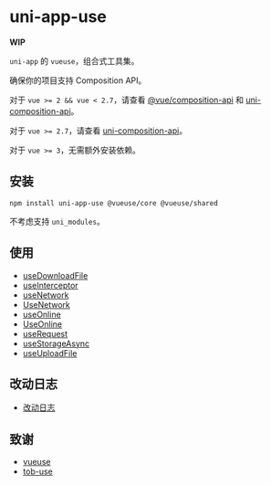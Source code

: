 # uni-app-use

**WIP**

`uni-app` 的 `vueuse`，组合式工具集。

确保你的项目支持 Composition API。

对于 `vue >= 2 && vue < 2.7`，请查看 [@vue/composition-api](https://github.com/vuejs/composition-api) 和 [uni-composition-api](https://github.com/TuiMao233/uni-composition-api)。

对于 `vue >= 2.7`，请查看 [uni-composition-api](https://github.com/TuiMao233/uni-composition-api)。

对于 `vue >= 3`，无需额外安装依赖。

## 安装

```shell
npm install uni-app-use @vueuse/core @vueuse/shared
```

不考虑支持 `uni_modules`。

## 使用

- [useDownloadFile](./src/useDownloadFile/index.ts)
- [useInterceptor](./src/useInterceptor/index.ts)
- [useNetwork](./src/useNetwork/index.ts)
- [UseNetwork](./src/useNetwork/component.ts)
- [useOnline](./src/useOnline/index.ts)
- [UseOnline](./src/useOnline/component.ts)
- [useRequest](./src/useRequest/index.ts)
- [useStorageAsync](./src/useStorageAsync/index.ts)
- [useUploadFile](./src/useUploadFile/index.ts)

## 改动日志

- [改动日志](./CHANGELOG.md)

## 致谢

- [vueuse](https://vueuse.org/)
- [tob-use](https://tob-use.netlify.app/)
